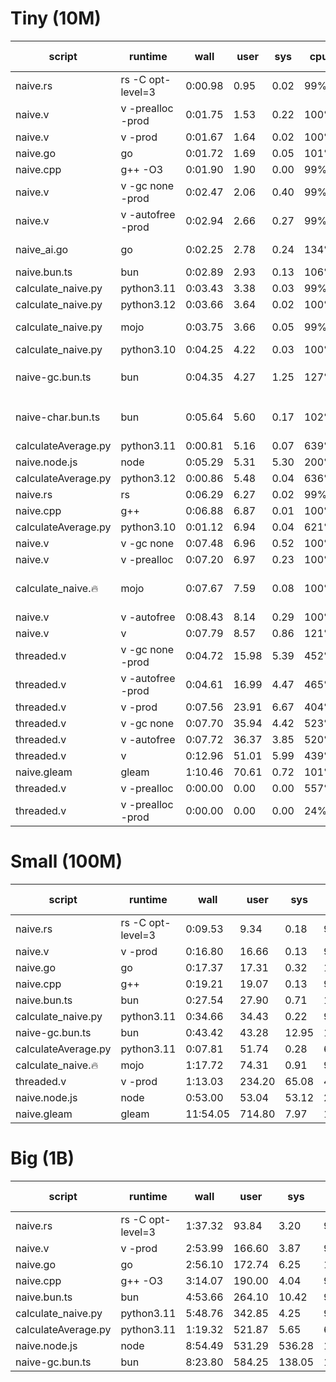 # Tiny (10M)

| script              | runtime           | wall    | user  | sys  | cpu  | mem (kb) | notes                              | 
|---------------------|-------------------|---------|-------|------|------|----------|------------------------------------|
| naive.rs            | rs -C opt-level=3 | 0:00.98 | 0.95  | 0.02 | 99%  | 2048     |                                    |
| naive.v             | v -prealloc -prod | 0:01.75 | 1.53  | 0.22 | 100% | 905088   | crashes on larger datasets         |
| naive.v             | v -prod           | 0:01.67 | 1.64  | 0.02 | 100% | 2560     |                                    |
| naive.go            | go                | 0:01.72 | 1.69  | 0.05 | 101% | 7228     |                                    |
| naive.cpp           | g++ -O3           | 0:01.90 | 1.90  | 0.00 | 99%  | 3712     |                                    |
| naive.v             | v -gc none -prod  | 0:02.47 | 2.06  | 0.40 | 99%  | 2049536  |                                    |
| naive.v             | v -autofree -prod | 0:02.94 | 2.66  | 0.27 | 99%  | 1253760  |                                    |
| naive_ai.go         | go                | 0:02.25 | 2.78  | 0.24 | 134% | 689324   | loads the entire file into memory  |
| naive.bun.ts        | bun               | 0:02.89 | 2.93  | 0.13 | 106% | 145704   |                                    |
| calculate_naive.py  | python3.11        | 0:03.43 | 3.38  | 0.03 | 99%  | 10616    |                                    |
| calculate_naive.py  | python3.12        | 0:03.66 | 3.64  | 0.02 | 100% | 11648    |                                    |
| calculate_naive.py  | mojo              | 0:03.75 | 3.66  | 0.05 | 99%  | 18816    | ran fully via 'import_module'      |
| calculate_naive.py  | python3.10        | 0:04.25 | 4.22  | 0.03 | 100% | 10624    |                                    |
| naive-gc.bun.ts     | bun               | 0:04.35 | 4.27  | 1.25 | 127% | 74840    | `Bun.gc(true)` after each chunk    |
| naive-char.bun.ts   | bun               | 0:05.64 | 5.60  | 0.17 | 102% | 111824   | Invalid character encoding         |
| calculateAverage.py | python3.11        | 0:00.81 | 5.16  | 0.07 | 639% | 14592    |                                    |
| naive.node.js       | node              | 0:05.29 | 5.31  | 5.30 | 200% | 81028    |                                    |
| calculateAverage.py | python3.12        | 0:00.86 | 5.48  | 0.04 | 636% | 15616    |                                    |
| naive.rs            | rs                | 0:06.29 | 6.27  | 0.02 | 99%  | 2048     |                                    |
| naive.cpp           | g++               | 0:06.88 | 6.87  | 0.01 | 100% | 3712     |                                    |
| calculateAverage.py | python3.10        | 0:01.12 | 6.94  | 0.04 | 621% | 14208    |                                    |
| naive.v             | v -gc none        | 0:07.48 | 6.96  | 0.52 | 100% | 2050432  |                                    |
| naive.v             | v -prealloc       | 0:07.20 | 6.97  | 0.23 | 100% | 907008   |                                    |
| calculate_naive.🔥  | mojo              | 0:07.67 | 7.59  | 0.08 | 100% | 12908    | incorrect float precision and sort |
| naive.v             | v -autofree       | 0:08.43 | 8.14  | 0.29 | 100% | 1254656  |                                    |
| naive.v             | v                 | 0:07.79 | 8.57  | 0.86 | 121% | 4480     |                                    |
| threaded.v          | v -gc none -prod  | 0:04.72 | 15.98 | 5.39 | 452% | 2363648  |                                    |
| threaded.v          | v -autofree -prod | 0:04.61 | 16.99 | 4.47 | 465% | 1254784  |                                    |
| threaded.v          | v -prod           | 0:07.56 | 23.91 | 6.67 | 404% | 7424     |                                    |
| threaded.v          | v -gc none        | 0:07.70 | 35.94 | 4.42 | 523% | 2364544  |                                    |
| threaded.v          | v -autofree       | 0:07.72 | 36.37 | 3.85 | 520% | 1255936  |                                    |
| threaded.v          | v                 | 0:12.96 | 51.01 | 5.99 | 439% | 9472     |                                    |
| naive.gleam         | gleam             | 1:10.46 | 70.61 | 0.72 | 101% | 63252    |                                    |
| threaded.v          | v -prealloc       | 0:00.00 | 0.00  | 0.00 | 557% | 4736     | Crash                              |
| threaded.v          | v -prealloc -prod | 0:00.00 | 0.00  | 0.00 | 24%  | 3456     | segmentation fault                 |

# Small (100M)

| script              | runtime           | wall     | user   | sys   | cpu  | mem (kb) | notes | 
|---------------------|-------------------|----------|--------|-------|------|----------|-------|
| naive.rs            | rs -C opt-level=3 | 0:09.53  | 9.34   | 0.18  | 99%  | 1920     |       |
| naive.v             | v -prod           | 0:16.80  | 16.66  | 0.13  | 99%  | 2688     |       |
| naive.go            | go                | 0:17.37  | 17.31  | 0.32  | 101% | 7096     |       |
| naive.cpp           | g++               | 0:19.21  | 19.07  | 0.13  | 99%  | 3584     |       |
| naive.bun.ts        | bun               | 0:27.54  | 27.90  | 0.71  | 103% | 200964   |       |
| calculate_naive.py  | python3.11        | 0:34.66  | 34.43  | 0.22  | 99%  | 10752    |       |
| naive-gc.bun.ts     | bun               | 0:43.42  | 43.28  | 12.95 | 129% | 75220    |       |
| calculateAverage.py | python3.11        | 0:07.81  | 51.74  | 0.28  | 665% | 14848    |       |
| calculate_naive.🔥  | mojo              | 1:17.72  | 74.31  | 0.91  | 96%  | 12932    |       |
| threaded.v          | v -prod           | 1:13.03  | 234.20 | 65.08 | 409% | 7552     |       |
| naive.node.js       | node              | 0:53.00  | 53.04  | 53.12 | 200% | 81340    |       |
| naive.gleam         | gleam             | 11:54.05 | 714.80 | 7.97  | 101% | 61856    |       |

# Big (1B)

| script              | runtime           | wall    | user   | sys    | cpu  | mem (kb) | notes | 
|---------------------|-------------------|---------|--------|--------|------|----------|-------|
| naive.rs            | rs -C opt-level=3 | 1:37.32 | 93.84  | 3.20   | 99%  | 2048     |       |
| naive.v             | v -prod           | 2:53.99 | 166.60 | 3.87   | 97%  | 2688     |       |
| naive.go            | go                | 2:56.10 | 172.74 | 6.25   | 101% | 7656     |       |
| naive.cpp           | g++ -O3           | 3:14.07 | 190.00 | 4.04   | 99%  | 3584     |       |
| naive.bun.ts        | bun               | 4:53.66 | 264.10 | 10.42  | 93%  | 1119156  |       |
| calculate_naive.py  | python3.11        | 5:48.76 | 342.85 | 4.25   | 99%  | 10872    |       |
| calculateAverage.py | python3.11        | 1:19.32 | 521.87 | 5.65   | 665% | 14592    |       |
| naive.node.js       | node              | 8:54.49 | 531.29 | 536.28 | 199% | 81676    |       |
| naive-gc.bun.ts     | bun               | 8:23.80 | 584.25 | 138.05 | 143% | 90356    |       |
